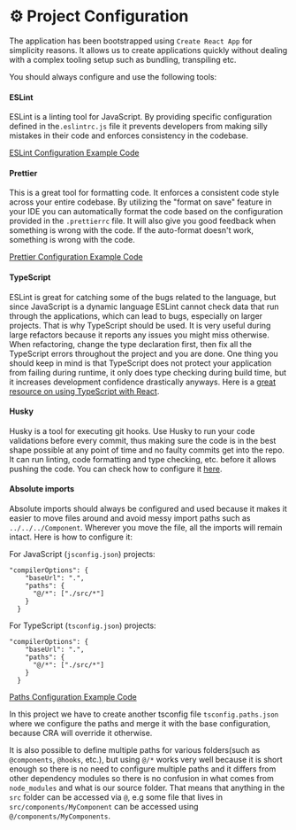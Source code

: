 # ⚙️ Project Configuration

The application has been bootstrapped using `Create React App` for simplicity reasons. It allows us to create applications quickly without dealing with a complex tooling setup such as bundling, transpiling etc.

You should always configure and use the following tools:

#### ESLint

ESLint is a linting tool for JavaScript. By providing specific configuration defined in the`.eslintrc.js` file it prevents developers from making silly mistakes in their code and enforces consistency in the codebase.

[ESLint Configuration Example Code](../.eslintrc)

#### Prettier

This is a great tool for formatting code. It enforces a consistent code style across your entire codebase. By utilizing the "format on save" feature in your IDE you can automatically format the code based on the configuration provided in the `.prettierrc` file. It will also give you good feedback when something is wrong with the code. If the auto-format doesn't work, something is wrong with the code.

[Prettier Configuration Example Code](../.prettierrc)

#### TypeScript

ESLint is great for catching some of the bugs related to the language, but since JavaScript is a dynamic language ESLint cannot check data that run through the applications, which can lead to bugs, especially on larger projects. That is why TypeScript should be used. It is very useful during large refactors because it reports any issues you might miss otherwise. When refactoring, change the type declaration first, then fix all the TypeScript errors throughout the project and you are done. One thing you should keep in mind is that TypeScript does not protect your application from failing during runtime, it only does type checking during build time, but it increases development confidence drastically anyways. Here is a [great resource on using TypeScript with React](https://react-typescript-cheatsheet.netlify.app/).

#### Husky

Husky is a tool for executing git hooks. Use Husky to run your code validations before every commit, thus making sure the code is in the best shape possible at any point of time and no faulty commits get into the repo. It can run linting, code formatting and type checking, etc. before it allows pushing the code. You can check how to configure it [here](https://typicode.github.io/husky/#/?id=usage).

#### Absolute imports

Absolute imports should always be configured and used because it makes it easier to move files around and avoid messy import paths such as `../../../Component`. Wherever you move the file, all the imports will remain intact. Here is how to configure it:

For JavaScript (`jsconfig.json`) projects:

```
"compilerOptions": {
    "baseUrl": ".",
    "paths": {
      "@/*": ["./src/*"]
    }
  }
```

For TypeScript (`tsconfig.json`) projects:

```
"compilerOptions": {
    "baseUrl": ".",
    "paths": {
      "@/*": ["./src/*"]
    }
  }
```

[Paths Configuration Example Code](../tsconfig.paths.json)

In this project we have to create another tsconfig file `tsconfig.paths.json` where we configure the paths and merge it with the base configuration, because CRA will override it otherwise.

It is also possible to define multiple paths for various folders(such as `@components`, `@hooks`, etc.), but using `@/*` works very well because it is short enough so there is no need to configure multiple paths and it differs from other dependency modules so there is no confusion in what comes from `node_modules` and what is our source folder. That means that anything in the `src` folder can be accessed via `@`, e.g some file that lives in `src/components/MyComponent` can be accessed using `@/components/MyComponents`.
